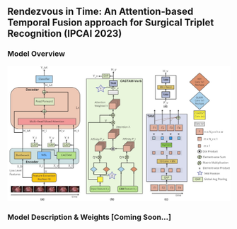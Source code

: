 ## Rendezvous in Time: An Attention-based Temporal Fusion approach for Surgical Triplet Recognition (IPCAI 2023)

### Model Overview
![Rendezvous in Time](images/rit_model.jpg)


### Model Description & Weights [Coming Soon...]
